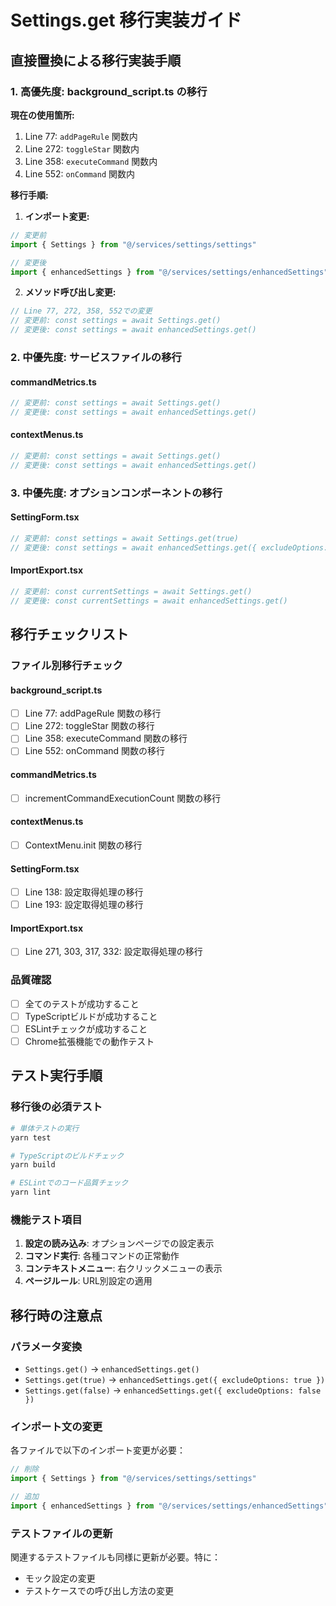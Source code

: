# Settings.get 移行実装ガイド

## 直接置換による移行実装手順

### 1. 高優先度: background_script.ts の移行

**現在の使用箇所:**

1. Line 77: `addPageRule` 関数内
2. Line 272: `toggleStar` 関数内
3. Line 358: `executeCommand` 関数内
4. Line 552: `onCommand` 関数内

**移行手順:**

1. **インポート変更:**

```typescript
// 変更前
import { Settings } from "@/services/settings/settings"

// 変更後
import { enhancedSettings } from "@/services/settings/enhancedSettings"
```

2. **メソッド呼び出し変更:**

```typescript
// Line 77, 272, 358, 552での変更
// 変更前: const settings = await Settings.get()
// 変更後: const settings = await enhancedSettings.get()
```

### 2. 中優先度: サービスファイルの移行

#### commandMetrics.ts

```typescript
// 変更前: const settings = await Settings.get()
// 変更後: const settings = await enhancedSettings.get()
```

#### contextMenus.ts

```typescript
// 変更前: const settings = await Settings.get()
// 変更後: const settings = await enhancedSettings.get()
```

### 3. 中優先度: オプションコンポーネントの移行

#### SettingForm.tsx

```typescript
// 変更前: const settings = await Settings.get(true)
// 変更後: const settings = await enhancedSettings.get({ excludeOptions: true })
```

#### ImportExport.tsx

```typescript
// 変更前: const currentSettings = await Settings.get()
// 変更後: const currentSettings = await enhancedSettings.get()
```

## 移行チェックリスト

### ファイル別移行チェック

#### background_script.ts

- [ ] Line 77: addPageRule 関数の移行
- [ ] Line 272: toggleStar 関数の移行
- [ ] Line 358: executeCommand 関数の移行
- [ ] Line 552: onCommand 関数の移行

#### commandMetrics.ts

- [ ] incrementCommandExecutionCount 関数の移行

#### contextMenus.ts

- [ ] ContextMenu.init 関数の移行

#### SettingForm.tsx

- [ ] Line 138: 設定取得処理の移行
- [ ] Line 193: 設定取得処理の移行

#### ImportExport.tsx

- [ ] Line 271, 303, 317, 332: 設定取得処理の移行

### 品質確認

- [ ] 全てのテストが成功すること
- [ ] TypeScriptビルドが成功すること
- [ ] ESLintチェックが成功すること
- [ ] Chrome拡張機能での動作テスト

## テスト実行手順

### 移行後の必須テスト

```bash
# 単体テストの実行
yarn test

# TypeScriptのビルドチェック
yarn build

# ESLintでのコード品質チェック
yarn lint
```

### 機能テスト項目

1. **設定の読み込み**: オプションページでの設定表示
2. **コマンド実行**: 各種コマンドの正常動作
3. **コンテキストメニュー**: 右クリックメニューの表示
4. **ページルール**: URL別設定の適用

## 移行時の注意点

### パラメータ変換

- `Settings.get()` → `enhancedSettings.get()`
- `Settings.get(true)` → `enhancedSettings.get({ excludeOptions: true })`
- `Settings.get(false)` → `enhancedSettings.get({ excludeOptions: false })`

### インポート文の変更

各ファイルで以下のインポート変更が必要：

```typescript
// 削除
import { Settings } from "@/services/settings/settings"

// 追加
import { enhancedSettings } from "@/services/settings/enhancedSettings"
```

### テストファイルの更新

関連するテストファイルも同様に更新が必要。特に：

- モック設定の変更
- テストケースでの呼び出し方法の変更
